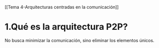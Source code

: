 [[Tema 4-Arquitecturas centradas en la comunicación]]

# 1.Qué es la arquitectura P2P?
No busca minimizar la comunicación, sino eliminar los elementos únicos. 